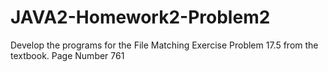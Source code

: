 JAVA2-Homework2-Problem2
========================
Develop the programs for the File Matching Exercise Problem 17.5 from the textbook. Page Number 761

